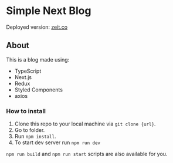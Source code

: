 # Simple Next Blog
Deployed version: [zeit.co](https://next-simple-blog.wlukla.now.sh/)
## About
This is a blog made using:
* TypeScript
* Next.js
* Redux
* Styled Components
* axios

### How to install

1. Clone this repo to your local machine via `git clone {url}`.
2. Go to folder.
3. Run  `npm install`.
4. To start dev server run `npm run dev`

`npm run build` and `npm run start` scripts are also available for you.

